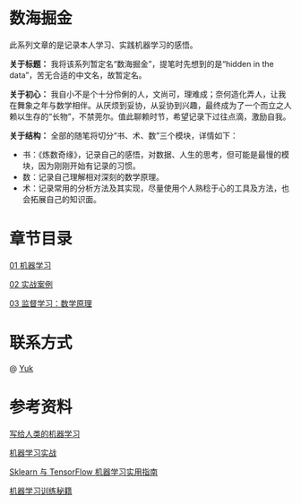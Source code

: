 # 数海掘金
此系列文章的是记录本人学习、实践机器学习的感悟。

**关于标题：**
我将该系列暂定名“数海掘金”，提笔时先想到的是“hidden in the data”，苦无合适的中文名，故暂定名。

**关于初心：**
我自小不是个十分伶俐的人，文尚可，理难成；奈何造化弄人，让我在舞象之年与数学相伴。从厌烦到妥协，从妥协到兴趣，最终成为了一个而立之人赖以生存的“长物”，不禁莞尔。值此聊赖时节，希望记录下过往点滴，激励自我。

**关于结构：**
全部的随笔将切分“书、术、数”三个模块，详情如下：
- 书：《炼数奇缘》，记录自己的感悟，对数据、人生的思考，但可能是最慢的模块，因为刚刚开始有记录的习惯。
- 数：记录自己理解相对深刻的数学原理。
- 术：记录常用的分析方法及其实现，尽量使用个人熟稔于心的工具及方法，也会拓展自己的知识面。

# 章节目录
[01 机器学习](https://github.com/YukBrandes/maching-learning/blob/main/01%20%E6%9C%BA%E5%99%A8%E5%AD%A6%E4%B9%A0.ipynb)

[02 实战案例](https://github.com/YukBrandes/hiddenInData/blob/main/02%20%E5%AE%9E%E6%88%98%E6%A1%88%E4%BE%8B.ipynb)

[03 监督学习：数学原理](https://github.com/YukBrandes/hiddenInData/blob/main/03%20%E7%9B%91%E7%9D%A3%E5%AD%A6%E4%B9%A0%EF%BC%9A%E6%95%B0%E5%AD%A6%E5%8E%9F%E7%90%86.ipynb)

# 联系方式
@ [Yuk](https://github.com/YukBrandes)

# 参考资料
[写给人类的机器学习](https://www.bookstack.cn/read/ml-for-humans-zh/README.md)

[机器学习实战](https://www.bookstack.cn/books/apachecn-MachineLearning)

[Sklearn 与 TensorFlow 机器学习实用指南](https://www.bookstack.cn/books/hands_on_Ml_with_Sklearn_and_TF)

[机器学习训练秘籍](https://www.bookstack.cn/read/machine-learning-yearning-cn/2671e956963f2153.md)